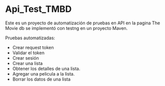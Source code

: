 # Api_Test_TMBD

Este es un proyecto de automatización de pruebas en API en la pagina The Movie db se implementó con testng en un proyecto Maven.

Pruebas automatizadas: 
* Crear request token 
* Validar el token
* Crear sesión 
* Crear una lista 
* Obtener los detalles de una lista.
* Agregar una pelicula a la lista.
* Borrar los datos de una lista
